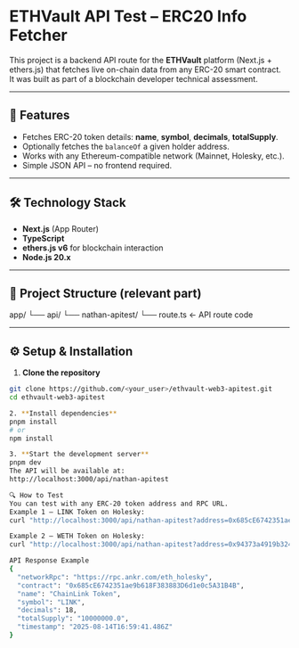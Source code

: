 # ETHVault API Test – ERC20 Info Fetcher

This project is a backend API route for the **ETHVault** platform (Next.js + ethers.js) that fetches live on-chain data from any ERC-20 smart contract.  
It was built as part of a blockchain developer technical assessment.

---

## 🚀 Features
- Fetches ERC-20 token details: **name**, **symbol**, **decimals**, **totalSupply**.
- Optionally fetches the `balanceOf` a given holder address.
- Works with any Ethereum-compatible network (Mainnet, Holesky, etc.).
- Simple JSON API – no frontend required.

---

## 🛠 Technology Stack
- **Next.js** (App Router)
- **TypeScript**
- **ethers.js v6** for blockchain interaction
- **Node.js 20.x**

---

## 📂 Project Structure (relevant part)
app/
└── api/
└── nathan-apitest/
└── route.ts   ← API route code

---

## ⚙️ Setup & Installation

1. **Clone the repository**
```bash
git clone https://github.com/<your_user>/ethvault-web3-apitest.git
cd ethvault-web3-apitest

2. **Install dependencies**
pnpm install
# or
npm install

3. **Start the development server**
pnpm dev
The API will be available at:
http://localhost:3000/api/nathan-apitest

🔍 How to Test
You can test with any ERC-20 token address and RPC URL.
Example 1 – LINK Token on Holesky:
curl "http://localhost:3000/api/nathan-apitest?address=0x685cE6742351ae9b618F383883D6d1e0c5A31B4B&rpc=https://rpc.ankr.com/eth_holesky"

Example 2 – WETH Token on Holesky:
curl "http://localhost:3000/api/nathan-apitest?address=0x94373a4919b3240d86ea41593d5eba789fef3848&rpc=https://rpc.ankr.com/eth_holesky"

API Response Example
{
  "networkRpc": "https://rpc.ankr.com/eth_holesky",
  "contract": "0x685cE6742351ae9b618F383883D6d1e0c5A31B4B",
  "name": "ChainLink Token",
  "symbol": "LINK",
  "decimals": 18,
  "totalSupply": "10000000.0",
  "timestamp": "2025-08-14T16:59:41.486Z"
}
